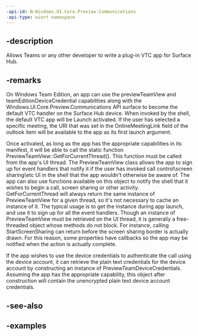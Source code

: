 ```yaml
---
-api-id: N:Windows.UI.Core.Preview.Communications
-api-type: winrt namespace
---
```


## -description
Allows Teams or any other developer to write a plug-in VTC app for Surface Hub. 

## -remarks
On Windows Team Edition, an app can use the previewTeamView and teamEditionDeviceCredential capabilities along with the Windows.UI.Core.Preview.Communications API surface to become the default VTC handler on the Surface Hub device. When invoked by the shell, the default VTC app will be Launch activated. If the user has selected a specific meeting, the URI that was set in the OnlineMeetingLink field of the outlook item will be available to the app as its first launch argument.

Once activated, as long as the app has the appropriate capabilities in its manifest, it will be able to call the static function PreviewTeamView::GetForCurrentThread(). This function must be called from the app's UI thread. The PreviewTeamView class allows the app to sign up for event handlers that notify it if the user has invoked call control\screen sharing\etc UI in the shell that the app wouldn't otherwise be aware of. The app can also use functions available on this object to notify the shell that it wishes to begin a call, screen sharing or other activity. GetForCurrentThread will always return the same instance of PreviewTeamView for a given thread, so it's not necessary to cache an instance of it. The typical usage is to get the instance during app launch, and use it to sign up for all the event handlers. Though an instance of PreviewTeamView must be retrieved on the UI thread, it is generally a free-threaded object whose methods do not block. For instance, calling StartScreenSharing can return before the screen sharing border is actually drawn. For this reason, some properties have callbacks so the app may be notified when the action is actually complete.

If the app wishes to use the device credentials to authenticate the call using the device account, it can retrieve the plain text credentials for the device account by constructing an instance of PreviewTeamDeviceCredentials. Assuming the app has the appropriate capability, this object after construction will contain the unencrypted plain text device account credentials.

## -see-also

## -examples

